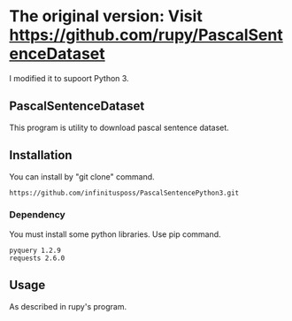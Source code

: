 # The original version: Visit https://github.com/rupy/PascalSentenceDataset
I modified it to supoort Python 3.
## PascalSentenceDataset

This program is utility to download pascal sentence dataset. 

## Installation

You can install by "git clone" command.

```
https://github.com/infinitusposs/PascalSentencePython3.git
```

### Dependency

You must install some python libraries. Use pip command.

```
pyquery 1.2.9
requests 2.6.0
```

## Usage

As described in rupy's program.

